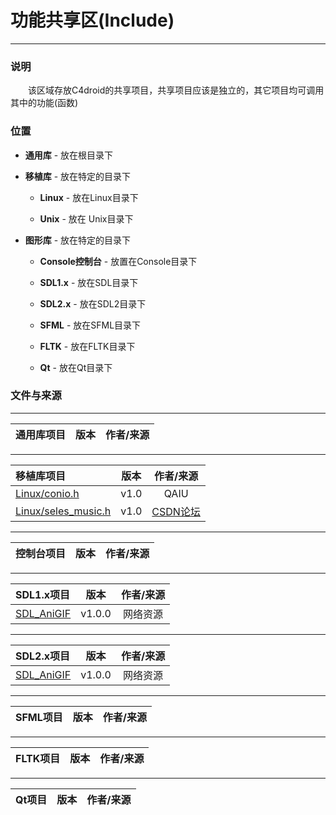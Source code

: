 # 功能共享区(Include)

---

### 说明

&emsp;&emsp;该区域存放C4droid的共享项目，共享项目应该是独立的，其它项目均可调用其中的功能(函数)

### 位置

+ **通用库** - 放在根目录下

+ **移植库** - 放在特定的目录下

    + **Linux** - 放在Linux目录下

    + **Unix** - 放在 Unix目录下

+ **图形库** - 放在特定的目录下

    + **Console控制台** - 放置在Console目录下

    + **SDL1.x** - 放在SDL目录下

    + **SDL2.x** - 放在SDL2目录下

    + **SFML** - 放在SFML目录下

    + **FLTK** - 放在FLTK目录下

    + **Qt** - 放在Qt目录下

### 文件与来源

---

| 通用库项目 | 版本 | 作者/来源 |
| :-------- | :---: | :------: |

---

| 移植库项目 | 版本 | 作者/来源 |
| :------- | :---: | :-----: |
| [Linux/conio.h](https://github.com/qaiu/c4droid-code/tree/main/Include/Linux/conio.h) | v1.0 | QAIU |
| [Linux/seles_music.h](https://github.com/qaiu/c4droid-code/tree/main/Include/Linux/conio.h) | v1.0 | [CSDN论坛](http://m.blog.csdn.net/tanningzhong/article/details/48002101) |

---

| 控制台项目 | 版本 | 作者/来源 |
| :------- | :---: | :-----: |

---

| SDL1.x项目 | 版本 | 作者/来源 |
| :-------- | :---: | :-----: |
| [SDL_AniGIF](https://github.com/qaiu/c4droid-code/tree/main/Include/SDL/SDL_AniGIF) | v1.0.0 | 网络资源 |

---

| SDL2.x项目 | 版本 | 作者/来源 |
| :-------- | :---: | :-----: |
| [SDL_AniGIF](https://github.com/qaiu/c4droid-code/tree/main/Include/SDL2/SDL_AniGIF) | v1.0.0 | 网络资源 |

---

| SFML项目 | 版本 | 作者/来源 |
| :------ | :---: | :-----: |

---

| FLTK项目 | 版本 | 作者/来源 |
| :------ | :---: | :-----: |

---

| Qt项目 | 版本 | 作者/来源 |
| :---- | :---: | :-----: |